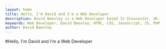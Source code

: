 ```yaml
---
layout: home
title: Hello, I'm David and I'm a Web Developer
description: David Beesley is a Web Developer based In Gloucester, UK. Specialising in HTML, CSS, JavaScript and PHP
keywords: Web Developer, David Beesley, HTML, CSS, JavaScript, JS, PHP, Cheltenham, Gloucester, UK
author: David Beesley
---
```

#Hello, I'm David and I'm a Web Developer